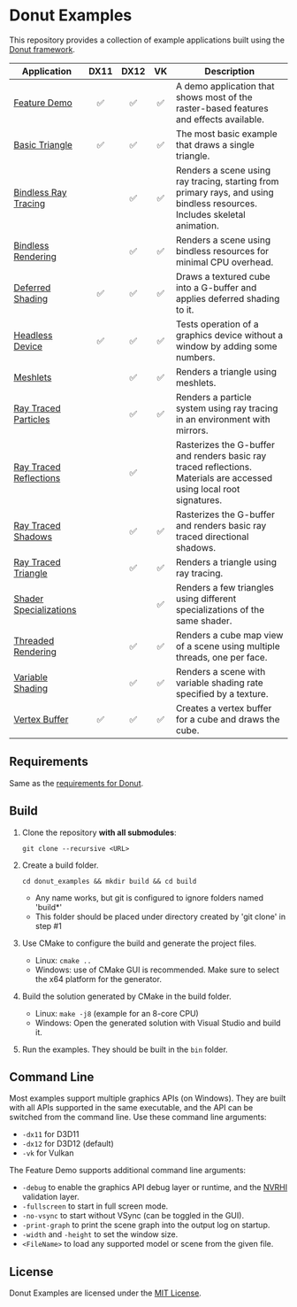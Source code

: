 # Donut Examples

This repository provides a collection of example applications built using the [Donut framework](https://github.com/NVIDIAGameWorks/donut).

| Application                                               |        DX11        |        DX12        |        VK          | Description |
|-----------------------------------------------------------|:------------------:|:------------------:|:------------------:|-------------|
| [Feature Demo](feature_demo)                              | :white_check_mark: | :white_check_mark: | :white_check_mark: | A demo application that shows most of the raster-based features and effects available. |
| [Basic Triangle](examples/basic_triangle)                 | :white_check_mark: | :white_check_mark: | :white_check_mark: | The most basic example that draws a single triangle. |
| [Bindless Ray Tracing](examples/rt_bindless)              |                    | :white_check_mark: | :white_check_mark: | Renders a scene using ray tracing, starting from primary rays, and using bindless resources. Includes skeletal animation. |
| [Bindless Rendering](examples/bindless_rendering)         |                    | :white_check_mark: | :white_check_mark: | Renders a scene using bindless resources for minimal CPU overhead. |
| [Deferred Shading](examples/deferred_shading)             | :white_check_mark: | :white_check_mark: | :white_check_mark: | Draws a textured cube into a G-buffer and applies deferred shading to it. |
| [Headless Device](examples/headless)                      | :white_check_mark: | :white_check_mark: | :white_check_mark: | Tests operation of a graphics device without a window by adding some numbers. |
| [Meshlets](examples/meshlets)                             |                    | :white_check_mark: | :white_check_mark: | Renders a triangle using meshlets. |
| [Ray Traced Particles](examples/rt_particles)             |                    | :white_check_mark: | :white_check_mark: | Renders a particle system using ray tracing in an environment with mirrors. |
| [Ray Traced Reflections](examples/rt_reflections)         |                    | :white_check_mark: |                    | Rasterizes the G-buffer and renders basic ray traced reflections. Materials are accessed using local root signatures. |
| [Ray Traced Shadows](examples/rt_shadows)                 |                    | :white_check_mark: | :white_check_mark: | Rasterizes the G-buffer and renders basic ray traced directional shadows. |
| [Ray Traced Triangle](examples/rt_triangle)               |                    | :white_check_mark: | :white_check_mark: | Renders a triangle using ray tracing. |
| [Shader Specializations](examples/shader_specializations) |                    |                    | :white_check_mark: | Renders a few triangles using different specializations of the same shader. |
| [Threaded Rendering](examples/threaded_rendering)         |                    | :white_check_mark: | :white_check_mark: | Renders a cube map view of a scene using multiple threads, one per face. |
| [Variable Shading](examples/variable_shading)             |                    | :white_check_mark: | :white_check_mark: | Renders a scene with variable shading rate specified by a texture. |
| [Vertex Buffer](examples/vertex_buffer)                   | :white_check_mark: | :white_check_mark: | :white_check_mark: | Creates a vertex buffer for a cube and draws the cube. |

## Requirements

Same as the [requirements for Donut](https://github.com/NVIDIAGameWorks/donut).

## Build

1. Clone the repository **with all submodules**:
   
   `git clone --recursive <URL>`
   
2. Create a build folder.

   `cd donut_examples && mkdir build && cd build`

   * Any name works, but git is configured to ignore folders named 'build\*'
   * This folder should be placed under directory created by 'git clone' in step #1

3. Use CMake to configure the build and generate the project files.
   
   * Linux: `cmake ..`
   * Windows: use of CMake GUI is recommended. Make sure to select the x64 platform for the generator.

4. Build the solution generated by CMake in the build folder.

   * Linux: `make -j8` (example for an 8-core CPU)
   * Windows: Open the generated solution with Visual Studio and build it.

5. Run the examples. They should be built in the `bin` folder.

## Command Line

Most examples support multiple graphics APIs (on Windows). They are built with all APIs supported in the same executable,
and the API can be switched from the command line. Use these command line arguments:

- `-dx11` for D3D11
- `-dx12` for D3D12 (default)
- `-vk` for Vulkan

The Feature Demo supports additional command line arguments:

- `-debug` to enable the graphics API debug layer or runtime, and the [NVRHI](https://github.com/NVIDIAGameWorks/nvrhi) validation layer.
- `-fullscreen` to start in full screen mode.
- `-no-vsync` to start without VSync (can be toggled in the GUI).
- `-print-graph` to print the scene graph into the output log on startup.
- `-width` and `-height` to set the window size.
- `<FileName>` to load any supported model or scene from the given file.


## License

Donut Examples are licensed under the [MIT License](LICENSE.txt).